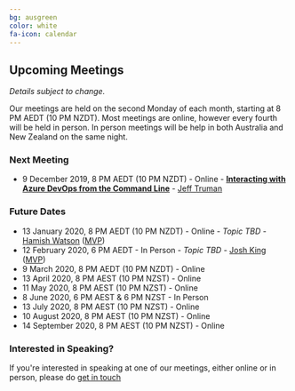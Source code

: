 ```yaml
---
bg: ausgreen
color: white
fa-icon: calendar
---
```


## Upcoming Meetings

_Details subject to change._

Our meetings are held on the second Monday of each month, starting at 8 PM AEDT (10 PM NZDT). Most meetings are online, however every fourth will be held in person. In person meetings will be help in both Australia and New Zealand on the same night.

### Next Meeting

* 9 December 2019, 8 PM AEDT (10 PM NZDT) - Online - [**Interacting with Azure DevOps from the Command Line**](https://www.meetup.com/ANZ-PowerShell-UserGroup/events/266540222) - [Jeff Truman](https://twitter.com/ScriptWarrior)

### Future Dates

* 13 January 2020, 8 PM AEDT (10 PM NZDT) - Online - _Topic TBD_ - [Hamish Watson](https://twitter.com/theHybridDBA) ([MVP](https://mvp.microsoft.com/en-us/PublicProfile/5002648?fullName=Hamish%20%20Watson))
* 12 February 2020, 6 PM AEDT - In Person - _Topic TBD_ - [Josh King](https://twitter.com/WindosNZ) ([MVP](https://mvp.microsoft.com/en-us/PublicProfile/5003460?fullName=Josh%20%20King))
* 9 March 2020, 8 PM AEDT (10 PM NZDT) - Online
* 13 April 2020, 8 PM AEST (10 PM NZST) - Online
* 11 May 2020, 8 PM AEST (10 PM NZST) - Online
* 8 June 2020, 6 PM AEST & 6 PM NZST - In Person
* 13 July 2020, 8 PM AEST (10 PM NZST) - Online
* 10 August 2020, 8 PM AEST (10 PM NZST) - Online
* 14 September 2020, 8 PM AEST (10 PM NZST) - Online

### Interested in Speaking?

If you're interested in speaking at one of our meetings, either online or in person, please do [get in touch](https://anzpsug.github.io/#contact)
